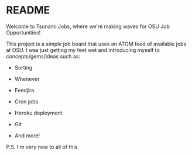 # README

Welcome to Tsunami Jobs, where we're making waves for OSU Job Opportunities!

This project is a simple job board that uses an ATOM feed of available jobs at OSU. I was just getting my feet wet and introducing myself to concepts/gems/ideas such as:

* Sorting

* Whenever

* Feedjira

* Cron jobs

* Heroku deployment

* Git

* And more!


P.S.
I'm very new to all of this.
